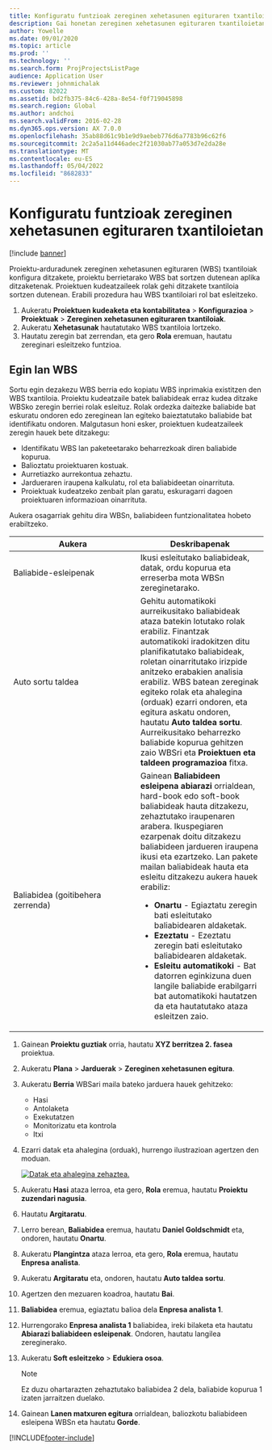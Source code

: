 ```yaml
---
title: Konfiguratu funtzioak zereginen xehetasunen egituraren txantiloietan
description: Gai honetan zereginen xehetasunen egituraren txantiloietan informazioa konfiguratzeari buruzko informazioa eskaintzen da.
author: Yowelle
ms.date: 09/01/2020
ms.topic: article
ms.prod: ''
ms.technology: ''
ms.search.form: ProjProjectsListPage
audience: Application User
ms.reviewer: johnmichalak
ms.custom: 82022
ms.assetid: bd2fb375-84c6-428a-8e54-f0f719045898
ms.search.region: Global
ms.author: andchoi
ms.search.validFrom: 2016-02-28
ms.dyn365.ops.version: AX 7.0.0
ms.openlocfilehash: 35ab88d61c9b1e9d9aebeb776d6a7783b96c62f6
ms.sourcegitcommit: 2c2a5a11d446adec2f21030ab77a053d7e2da28e
ms.translationtype: MT
ms.contentlocale: eu-ES
ms.lasthandoff: 05/04/2022
ms.locfileid: "8682833"
---
```

# <a name="set-up-roles-on-work-breakdown-structure-templates"></a>Konfiguratu funtzioak zereginen xehetasunen egituraren txantiloietan

[!include [banner](../includes/banner.md)]

Proiektu-arduradunek zereginen xehetasunen egituraren (WBS) txantiloiak konfigura ditzakete, proiektu berrietarako WBS bat sortzen dutenean aplika ditzaketenak. Proiektuen kudeatzaileek rolak gehi ditzakete txantiloia sortzen dutenean. Erabili prozedura hau WBS txantiloiari rol bat esleitzeko.

1. Aukeratu **Proiektuen kudeaketa eta kontabilitatea** > **Konfigurazioa** > **Proiektuak** > **Zereginen xehetasunen egituraren txantiloiak**.
2. Aukeratu **Xehetasunak** hautatutako WBS txantiloia lortzeko.
3. Hautatu zeregin bat zerrendan, eta gero **Rola** eremuan, hautatu zereginari esleitzeko funtzioa.

## <a name="work-with-a-wbs"></a>Egin lan WBS

Sortu egin dezakezu WBS berria edo kopiatu WBS inprimakia existitzen den WBS txantiloia. Proiektu kudeatzaile batek baliabideak erraz kudea ditzake WBSko zeregin berriei rolak esleituz. Rolak ordezka daitezke baliabide bat eskuratu ondoren edo zereginean lan egiteko baieztatutako baliabide bat identifikatu ondoren. Malgutasun honi esker, proiektuen kudeatzaileek zeregin hauek bete ditzakegu:

- Identifikatu WBS lan paketeetarako beharrezkoak diren baliabide kopurua.
- Balioztatu proiektuaren kostuak.
- Aurretiazko aurrekontua zehaztu.
- Jardueraren iraupena kalkulatu, rol eta baliabideetan oinarrituta.
- Proiektuak kudeatzeko zenbait plan garatu, eskuragarri dagoen proiektuaren informazioan oinarrituta.

Aukera osagarriak gehitu dira WBSn, baliabideen funtzionalitatea hobeto erabiltzeko.

<table>
<colgroup>
<col width="50%" />
<col width="50%" />
</colgroup>
<thead>
<tr class="header">
<th>Aukera</th>
<th>Deskribapenak</th>
</tr>
</thead>
<tbody>
<tr class="odd">
<td>Baliabide-esleipenak</td>
<td>Ikusi esleitutako baliabideak, datak, ordu kopurua eta erreserba mota WBSn zereginetarako.</td>
</tr>
<tr class="even">
<td>Auto sortu taldea</td>
<td>Gehitu automatikoki aurreikusitako baliabideak ataza batekin lotutako rolak erabiliz. Finantzak automatikoki iradokitzen ditu planifikatutako baliabideak, roletan oinarritutako irizpide anitzeko erabakien analisia erabiliz. WBS batean zereginak egiteko rolak eta ahalegina (orduak) ezarri ondoren, eta egitura askatu ondoren, hautatu <strong>Auto taldea sortu</strong>. Aurreikusitako beharrezko baliabide kopurua gehitzen zaio WBSri eta <strong>Proiektuen eta taldeen programazioa</strong> fitxa.</td>
</tr>
<tr class="odd">
<td>Baliabidea (goitibehera zerrenda)</td>
<td>Gainean <strong>Baliabideen esleipena abiarazi</strong> orrialdean, hard-book edo soft-book baliabideak hauta ditzakezu, zehaztutako iraupenaren arabera. Ikuspegiaren ezarpenak doitu ditzakezu baliabideen jardueren iraupena ikusi eta ezartzeko. Lan pakete mailan baliabideak hauta eta esleitu ditzakezu aukera hauek erabiliz:
<ul>
<li><strong>Onartu</strong> - Egiaztatu zeregin bati esleitutako baliabidearen aldaketak.</li>
<li><strong>Ezeztatu</strong> - Ezeztatu zeregin bati esleitutako baliabidearen aldaketak.</li>
<li><strong>Esleitu automatikoki</strong> - Bat datorren eginkizuna duen langile baliabide erabilgarri bat automatikoki hautatzen da eta hautatutako ataza esleitzen zaio.</li>
</ul></td>
</tr>
</tbody>
</table>

1. Gainean **Proiektu guztiak** orria, hautatu **XYZ berritzea 2. fasea** proiektua.
2. Aukeratu **Plana** > **Jarduerak** > **Zereginen xehetasunen egitura**.
3. Aukeratu **Berria** WBSari maila bateko jarduera hauek gehitzeko:

    - Hasi
    - Antolaketa
    - Exekutatzen
    - Monitorizatu eta kontrola
    - Itxi

4. Ezarri datak eta ahalegina (orduak), hurrengo ilustrazioan agertzen den moduan.

    [![Datak eta ahalegina zehaztea.](./media/projectresourcing10.jpg)](./media/projectresourcing10.jpg)

5. Aukeratu **Hasi** ataza lerroa, eta gero, **Rola** eremua, hautatu **Proiektu zuzendari nagusia**.
6. Hautatu **Argitaratu**.
7. Lerro berean, **Baliabidea** eremua, hautatu **Daniel Goldschmidt** eta, ondoren, hautatu **Onartu**.
8. Aukeratu **Plangintza** ataza lerroa, eta gero, **Rola** eremua, hautatu **Enpresa analista**.
9. Aukeratu **Argitaratu** eta, ondoren, hautatu **Auto taldea sortu**.
10. Agertzen den mezuaren koadroa, hautatu **Bai**.
11. **Baliabidea** eremua, egiaztatu balioa dela **Enpresa analista 1**.
12. Hurrengorako **Enpresa analista 1** baliabidea, ireki bilaketa eta hautatu **Abiarazi baliabideen esleipenak**. Ondoren, hautatu langilea zereginerako.
13. Aukeratu **Soft esleitzeko** &gt; **Edukiera osoa**.

    > [!NOTE] 
    > Ez duzu ohartarazten zehaztutako baliabidea 2 dela, baliabide kopurua 1 izaten jarraitzen duelako.

14. Gainean **Lanen matxuren egitura** orrialdean, baliozkotu baliabideen esleipena WBSn eta hautatu **Gorde**.


[!INCLUDE[footer-include](../includes/footer-banner.md)]